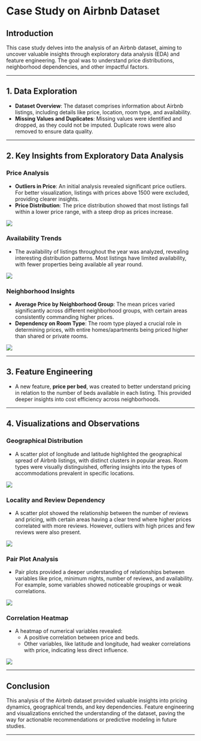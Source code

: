 # **Case Study on Airbnb Dataset**

## **Introduction**
This case study delves into the analysis of an Airbnb dataset, aiming to uncover valuable insights through exploratory data analysis (EDA) and feature engineering. The goal was to understand price distributions, neighborhood dependencies, and other impactful factors.

---

## **1. Data Exploration**
- **Dataset Overview**: The dataset comprises information about Airbnb listings, including details like price, location, room type, and availability.
- **Missing Values and Duplicates**: Missing values were identified and dropped, as they could not be imputed. Duplicate rows were also removed to ensure data quality.

---

## **2. Key Insights from Exploratory Data Analysis**

### **Price Analysis**
- **Outliers in Price**: An initial analysis revealed significant price outliers. For better visualization, listings with prices above 1500 were excluded, providing clearer insights.
- **Price Distribution**: The price distribution showed that most listings fall within a lower price range, with a steep drop as prices increase.

![](/images/01price_distribution.png)

### **Availability Trends**
- The availability of listings throughout the year was analyzed, revealing interesting distribution patterns. Most listings have limited availability, with fewer properties being available all year round.

![](/images/02_output.png)

### **Neighborhood Insights**
- **Average Price by Neighborhood Group**: The mean prices varied significantly across different neighborhood groups, with certain areas consistently commanding higher prices.
- **Dependency on Room Type**: The room type played a crucial role in determining prices, with entire homes/apartments being priced higher than shared or private rooms.

![](/images/03.png)

---

## **3. Feature Engineering**
- A new feature, **price per bed**, was created to better understand pricing in relation to the number of beds available in each listing. This provided deeper insights into cost efficiency across neighborhoods.

---

## **4. Visualizations and Observations**

### **Geographical Distribution**
- A scatter plot of longitude and latitude highlighted the geographical spread of Airbnb listings, with distinct clusters in popular areas. Room types were visually distinguished, offering insights into the types of accommodations prevalent in specific locations.

![](/images/04.png)

### **Locality and Review Dependency**
- A scatter plot showed the relationship between the number of reviews and pricing, with certain areas having a clear trend where higher prices correlated with more reviews. However, outliers with high prices and few reviews were also present.

![](/images/05)

### **Pair Plot Analysis**
- Pair plots provided a deeper understanding of relationships between variables like price, minimum nights, number of reviews, and availability. For example, some variables showed noticeable groupings or weak correlations.

![](/images/06.png)

### **Correlation Heatmap**
- A heatmap of numerical variables revealed:
  - A positive correlation between price and beds.
  - Other variables, like latitude and longitude, had weaker correlations with price, indicating less direct influence.

![](/images/07.png)

---

## **Conclusion**
This analysis of the Airbnb dataset provided valuable insights into pricing dynamics, geographical trends, and key dependencies. Feature engineering and visualizations enriched the understanding of the dataset, paving the way for actionable recommendations or predictive modeling in future studies.

---

